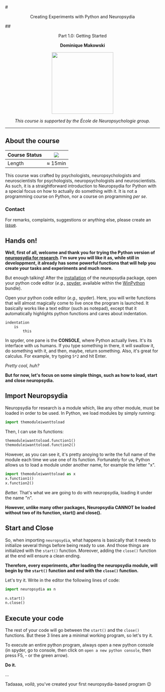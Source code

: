 #<p align="center">Creating Experiments with Python and Neuropsydia</p>
##<p align="center">Part 1.0: Getting Started</p>
**<p align="center">Dominique Makowski</p>**

<p align="center"><img src="https://biblineuropsy.files.wordpress.com/2016/08/n.png" width="200"></p>


*<p align="center">This course is supported by the École de Neuropsychologie group.</p>*

---

## About the course


| Course Status | ![](https://img.shields.io/badge/status-open-brightgreen.svg) |
|---------------|---|
| Length | ≈ 15min |


This course was crafted by psychologists, neuropsychologists and neuroscientists for psychologists, neuropsychologists and neuroscientists.
As such, it is a straightforward introduction to Neuropsydia for Python with a special focus on how to actually do something with it.
It is not a programming course on Python, nor a course on programming *per se*.

### Contact

For remarks, complaints, suggestions or anything else, please create an [issue](https://github.com/neuropsychology/Courses/issues).

## Hands on!

**Well, first of all, welcome and thank you for trying the Python version of [neuropsydia for research](https://github.com/neuropsychology/neuropsychology.R). I'm sure you will like it as, while still in developpment, it already has some powerful functions that will help you create your tasks and experiments and much more.**
 
But enough talking! After the [installation](https://github.com/neuropsychology/Neuropsydia.py#installation) of the neuropsydia package, open your python code editor (*e.g.,* [spyder](https://pythonhosted.org/spyder/installation.html), available within the [WinPython](https://winpython.github.io/) bundle).
 
Open your python code editor (*e.g.,* spyder). Here, you will write functions that will almost magically come to live once the program is launched. It basically works like a text editor (such as notepad), except that it automatically highlights python functions and cares about indentation.
```
indentation
    is
        this
```
In spyder, one pane is the **CONSOLE**, where Python actually lives. It's its interface with us humans. If you type something in there, it will swallow it, do something with it, and then, maybe, return something. Also, it's great for calculus. For example, try typing ```5*2``` and hit Enter.
 
*Pretty cool, huh?*
 
**But for now, let's focus on some simple things, such as how to load, start and close neuropsydia.**
 
 
## Import Neuropsydia
 
Neuropsydia for research is a module which, like any other module, must be loaded in order to be used. In Python, we load modules by simply running:
```python
import themoduleiwanttoload
```
Then, I can use its functions:

```python
themoduleiwanttoload.function1()
themoduleiwanttoload.function2()
```
However, as you can see it, it's pretty anoying to write the full name of the module each time we use one of its function. Fortunately for us, Python allows us to load a module under another name, for example the letter "x".
```python
import themoduleiwanttoload as x
x.function1()
x.function2()
```
*Better.* That's what we are going to do with neuropsydia, loading it under the name "n".
 
**However, unlike many other packages, Neuropsydia CANNOT be loaded without two of its function, start() and close().**
 
 
 
## Start and Close
 
So, when importing `neuropsydia`, what happens is basically that it needs to initialize several things before being ready to use. And those things are initialized with the `start()` function. Moreover, adding the `close()` function at the end will ensure a clean ending.
 
**Therefore, every experiments, after loading the neuropsydia module, will begin by the `start()` function and end with the `close()` function.**
 
Let's try it. Write in the editor the following lines of code:

```python
import neuropsydia as n
 
n.start()
n.close()
``` 
 
 
## Execute your code
 
The rest of your code will go between the `start()` and the `close()` functions. But these 3 lines are a minimal working program, so let's try it.
 
To execute an entire python program, always open a new python console (in spyder, go to console, then click on `open a new python console`, then press F5, - or the green arrow).
 
**Do it.**
 
...
 
Tadaaaa, *voilà*, you've created your first neuropsydia-based program :wink:
